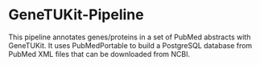 # GeneTUKit-Pipeline

This pipeline annotates genes/proteins in a set of PubMed abstracts with GeneTUKit. 
It uses PubMedPortable to build a PostgreSQL database from PubMed XML files that can be downloaded from NCBI.
